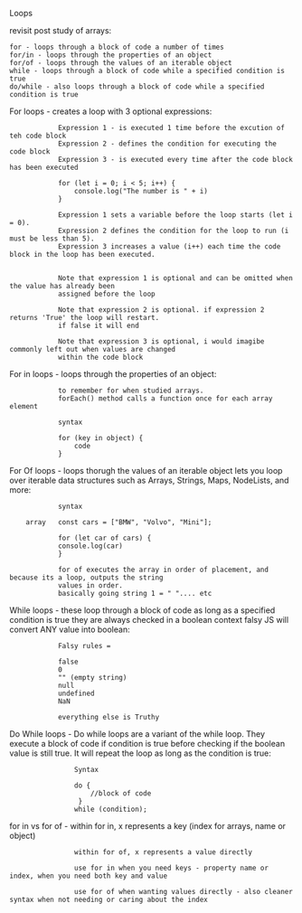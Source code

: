 Loops

revisit post study of arrays:



    
    for - loops through a block of code a number of times
    for/in - loops through the properties of an object
    for/of - loops through the values of an iterable object
    while - loops through a block of code while a specified condition is true
    do/while - also loops through a block of code while a specified condition is true




For loops - creates a loop with 3 optional expressions:

                Expression 1 - is executed 1 time before the excution of teh code block
                Expression 2 - defines the condition for executing the code block
                Expression 3 - is executed every time after the code block has been executed

                for (let i = 0; i < 5; i++) {
                    console.log("The number is " + i)
                }
                
                Expression 1 sets a variable before the loop starts (let i = 0).
                Expression 2 defines the condition for the loop to run (i must be less than 5).
                Expression 3 increases a value (i++) each time the code block in the loop has been executed.
            

                Note that expression 1 is optional and can be omitted when the value has already been
                assigned before the loop

                Note that expression 2 is optional. if expression 2 returns 'True' the loop will restart.
                if false it will end

                Note that expression 3 is optional, i would imagibe commonly left out when values are changed
                within the code block





For in loops - loops through the properties of an object:
                
                to remember for when studied arrays. 
                forEach() method calls a function once for each array element

                syntax
                
                for (key in object) {
                    code 
                }




For Of loops - loops thorugh the values of an iterable object
                lets you loop over iterable data structures such as 
                Arrays, Strings, Maps, NodeLists, and more:

                syntax

        array   const cars = ["BMW", "Volvo", "Mini"];

                for (let car of cars) {
                console.log(car)
                }

                for of executes the array in order of placement, and because its a loop, outputs the string
                values in order. 
                basically going string 1 = " ".... etc 




While loops - these loop through a block of code as long as a specified condition is true 
                they are always checked in a boolean context
                falsy JS will convert ANY value into boolean: 

                Falsy rules = 

                false 
                0 
                "" (empty string)
                null 
                undefined
                NaN 

                everything else is Truthy





Do While loops - Do while loops are a variant of the while loop.
                    They execute a block of code if condition is true
                    before checking if the boolean value is still true. 
                    It will repeat the loop as long as the condition is true: 


                    Syntax

                    do {
                        //block of code
                     }
                    while (condition);




for in vs for of - within for in, x represents a key (index for arrays, name or object)
                    
                    within for of, x represents a value directly 

                    use for in when you need keys - property name or index, when you need both key and value

                    use for of when wanting values directly - also cleaner syntax when not needing or caring about the index


